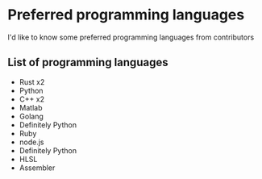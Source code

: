 # Preferred programming languages
I'd like to know some preferred programming languages from contributors

## List of programming languages
- Rust x2
- Python
- C++ x2
- Matlab
- Golang
- Definitely Python
- Ruby
- node.js
- Definitely Python  
- HLSL
- Assembler
